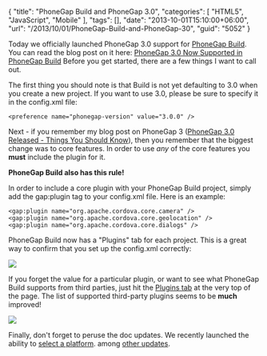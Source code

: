 {
	"title": "PhoneGap Build and PhoneGap 3.0",
	"categories": [
		"HTML5",
		"JavaScript",
		"Mobile"
	],
	"tags": [],
	"date": "2013-10-01T15:10:00+06:00",
	"url": "/2013/10/01/PhoneGap-Build-and-PhoneGap-30",
	"guid": "5052"
}

<p>
Today we officially launched PhoneGap 3.0 support for <a href="http://build.phonegap.com">PhoneGap Build</a>. You can read the blog post on it here: <a href="http://phonegap.com/blog/2013/10/01/phonegap-30-now-supported/">PhoneGap 3.0 Now Supported in PhoneGap Build</a> Before you get started, there are a few things I want to call out.
</p>
<!--more-->
<p>
The first thing you should note is that Build is not yet defaulting to 3.0 when you create a new project. If you want to use 3.0, please be sure to specify it in the config.xml file:
</p>

<pre><code class="language-markup">&lt;preference name="phonegap-version" value="3.0.0" /&gt;
</code></pre> 

<p>
Next - if you remember my blog post on PhoneGap 3 (<a href="http://www.raymondcamden.com/index.cfm/2013/7/19/PhoneGap-30-Released--Things-You-Should-Know">PhoneGap 3.0 Released - Things You Should Know</a>), then you remember that the biggest change was to core features. In order to use <i>any</i> of the core features you <strong>must</strong> include the plugin for it.
</p>

<p>
<strong>PhoneGap Build also has this rule!</strong>
</p>

<p>
In order to include a core plugin with your PhoneGap Build project, simply add the gap:plugin tag to your config.xml file. Here is an example:
</p>

<pre><code class="language-markup">&lt;gap:plugin name="org.apache.cordova.core.camera" /&gt;
&lt;gap:plugin name="org.apache.cordova.core.geolocation" /&gt;
&lt;gap:plugin name="org.apache.cordova.core.dialogs" /&gt;</code></pre>

<p>
PhoneGap Build now has a "Plugins" tab for each project. This is a great way to confirm that you set up the config.xml correctly:
</p>

<p>
<img src="http://static.raymondcamden.com/images/plugins.jpg" />
</p>

<p>
If you forget the value for a particular plugin, or want to see what PhoneGap Build supports from third parties, just hit the <a href="https://build.phonegap.com/plugins">Plugins tab</a> at the very top of the page. The list of supported third-party plugins seems to be <strong>much</strong> improved!
</p>

<p>
<img src="http://static.raymondcamden.com/images/mainplugins.jpg" />
</p>

<p>
Finally, don't forget to peruse the doc updates. We recently launched the ability to <a href="https://build.phonegap.com/docs/config-xml#platform">select a platform</a>. among <a href="https://build.phonegap.com/docs/config-xml#preferences">other updates</a>.